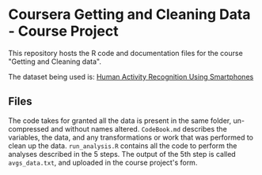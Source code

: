 
Coursera Getting and Cleaning Data - Course Project
===================================================

This repository hosts the R code and documentation files for the course "Getting and Cleaning data".

The dataset being used is: [Human Activity Recognition Using Smartphones](http://archive.ics.uci.edu/ml/datasets/Human+Activity+Recognition+Using+Smartphones)

## Files

The code takes for granted all the data is present in the same folder, un-compressed and without names altered.
`CodeBook.md` describes the variables, the data, and any transformations or work that was performed to clean up the data.
`run_analysis.R` contains all the code to perform the analyses described in the 5 steps. 
The output of the 5th step is called `avgs_data.txt`, and uploaded in the course project's form.